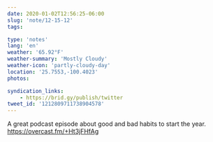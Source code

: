 ```yaml
---
date: 2020-01-02T12:56:25-06:00
slug: 'note/12-15-12'
tags:

type: 'notes'
lang: 'en'
weather: '65.92°F'
weather-summary: 'Mostly Cloudy'
weather-icon: 'partly-cloudy-day'
location: '25.7553,-100.4023'
photos:

syndication_links:
    - https://brid.gy/publish/twitter
tweet_id: '1212809711738904578'
---
```

A great podcast episode about good and bad habits to start the year. 
https://overcast.fm/+Ht3jFHfAg